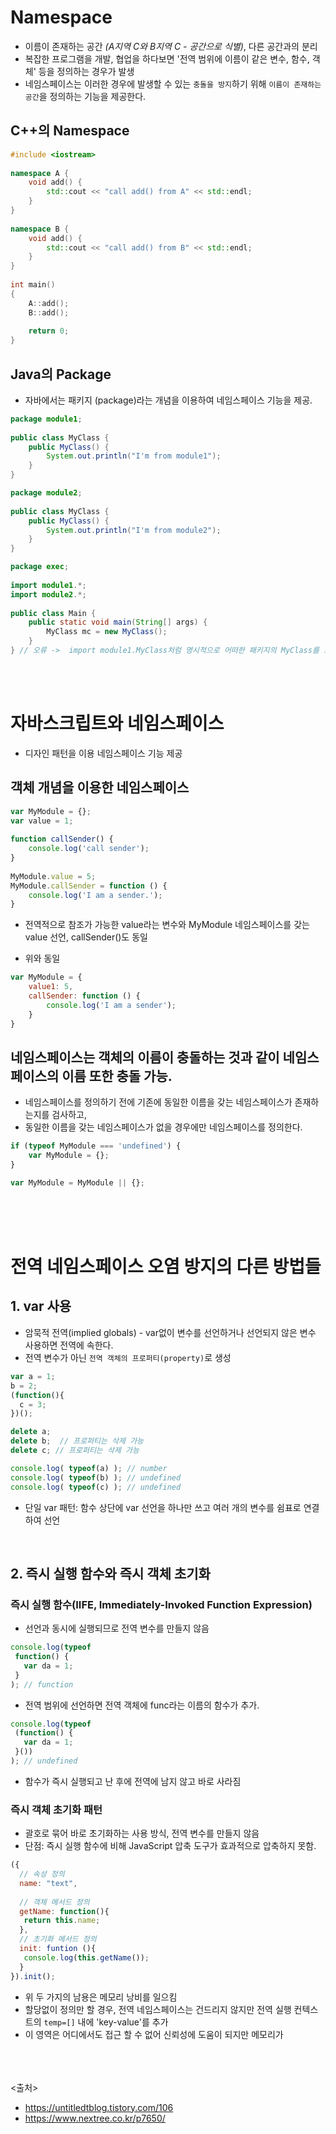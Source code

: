 # Namespace
- 이름이 존재하는 공간 *(A지역 C와 B지역 C - 공간으로 식별)*, 다른 공간과의 분리
- 복잡한 프로그램을 개발, 협업을 하다보면 '전역 범위에 이름이 같은 변수, 함수, 객체' 등을 정의하는 경우가 발생
- 네임스페이스는 이러한 경우에 발생할 수 있는 `충돌을 방지`하기 위해 `이름이 존재하는 공간`을 정의하는 기능을 제공한다.
 
## C++의 Namespace
```c++
#include <iostream>
 
namespace A {
    void add() {
        std::cout << "call add() from A" << std::endl;
    }
}
 
namespace B {
    void add() {
        std::cout << "call add() from B" << std::endl;
    }
}
 
int main()
{
    A::add();
    B::add();
 
    return 0;
}
```


## Java의 Package
- 자바에서는 패키지 (package)라는 개념을 이용하여 네임스페이스 기능을 제공.
```java
package module1;
 
public class MyClass {
    public MyClass() {
        System.out.println("I'm from module1");
    }
}
```
```java
package module2;
 
public class MyClass {
    public MyClass() {
        System.out.println("I'm from module2");
    }
}
```
```java
package exec;
 
import module1.*;
import module2.*;
 
public class Main {
    public static void main(String[] args) {    
        MyClass mc = new MyClass();
    }
} // 오류 ->  import module1.MyClass처럼 명시적으로 어떠한 패키지의 MyClass를 포함할 것인지를 선언
```
<br><br>

# 자바스크립트와 네임스페이스
- 디자인 패턴을 이용 네임스페이스 기능 제공

## 객체 개념을 이용한 네임스페이스
```javascript
var MyModule = {};
var value = 1;
 
function callSender() {
    console.log('call sender');
}
 
MyModule.value = 5;
MyModule.callSender = function () {
    console.log('I am a sender.');
}
```
- 전역적으로 참조가 가능한 value라는 변수와 MyModule 네임스페이스를 갖는 value 선언, callSender()도 동일 

- 위와 동일
```javascript
var MyModule = {
    value1: 5,
    callSender: function () {
        console.log('I am a sender');
    }
}
```

## 네임스페이스는 객체의 이름이 충돌하는 것과 같이 네임스페이스의 이름 또한 충돌 가능. 
-  네임스페이스를 정의하기 전에 기존에 동일한 이름을 갖는 네임스페이스가 존재하는지를 검사하고,
-  동일한 이름을 갖는 네임스페이스가 없을 경우에만 네임스페이스를 정의한다.
```javascript
if (typeof MyModule === 'undefined') {
    var MyModule = {};
}
```
```javascript
var MyModule = MyModule || {};
```

<br>
<br><br>

# 전역 네임스페이스 오염 방지의 다른 방법들
## 1. var 사용
- 암묵적 전역(implied globals) - var없이 변수를 선언하거나 선언되지 않은 변수 사용하면 전역에 속한다.
- 전역 변수가 아닌 `전역 객체의 프로퍼티(property)`로 생성

```javascript
var a = 1;
b = 2;
(function(){
  c = 3;
})();

delete a;
delete b;  // 프로퍼티는 삭제 가능
delete c; // 프로퍼티는 삭제 가능

console.log( typeof(a) ); // number
console.log( typeof(b) ); // undefined
console.log( typeof(c) ); // undefined
```
- 단일 var 패턴: 함수 상단에 var 선언을 하나만 쓰고 여러 개의 변수를 쉼표로 연결하여 선언
<br>

## 2. 즉시 실행 함수와 즉시 객체 초기화
### 즉시 실행 함수(IIFE, Immediately-Invoked Function Expression)
- 선언과 동시에 실행되므로 전역 변수를 만들지 않음

```javascript
console.log(typeof
 function() {
   var da = 1;
 }
); // function
```
- 전역 범위에 선언하면 전역 객체에 func라는 이름의 함수가 추가.

```javascript
console.log(typeof
 (function() {
   var da = 1;
 }())
); // undefined
```
- 함수가 즉시 실행되고 난 후에 전역에 남지 않고 바로 사라짐

### 즉시 객체 초기화 패턴
- 괄호로 묶어 바로 초기화하는 사용 방식, 전역 변수를 만들지 않음
- 단점: 즉시 실행 함수에 비해 JavaScript 압축 도구가 효과적으로 압축하지 못함.
```javascript
({
  // 속성 정의
  name: "text",
  
  // 객체 메서드 정의
  getName: function(){
   return this.name;
  },
  // 초기화 메서드 정의
  init: funtion (){
   console.log(this.getName());
  }
}).init();
```

- 위 두 가지의 남용은 메모리 낭비를 일으킴
- 할당없이 정의만 할 경우, 전역 네임스페이스는 건드리지 않지만 전역 실행 컨텍스트의 `temp=[]` 내에 'key-value'를 추가
- 이 영역은 어디에서도 접근 할 수 없어 신뢰성에 도움이 되지만 메모리가 

<br><br><br>
<출처>
- https://untitledtblog.tistory.com/106
- https://www.nextree.co.kr/p7650/
